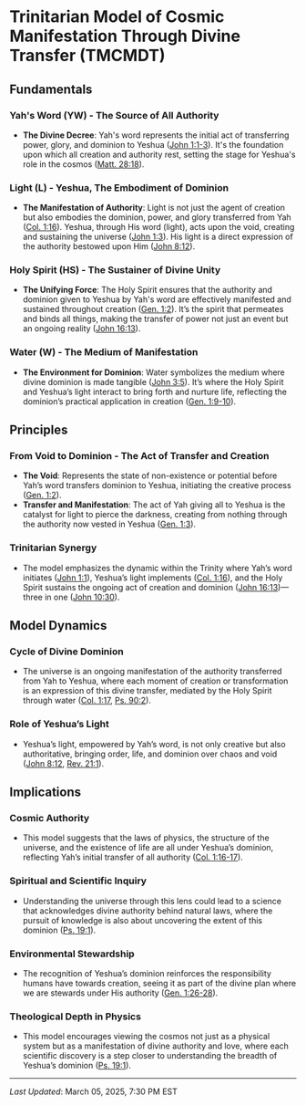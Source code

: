 # Trinitarian Model of Cosmic Manifestation Through Divine Transfer (TMCMDT)

## Fundamentals

### Yah's Word (YW) - The Source of All Authority
- **The Divine Decree**: Yah's word represents the initial act of transferring power, glory, and dominion to Yeshua ([John 1:1-3](https://www.biblegateway.com/passage/?search=John%201%3A1-3&version=NIV)). It's the foundation upon which all creation and authority rest, setting the stage for Yeshua's role in the cosmos ([Matt. 28:18](https://www.biblegateway.com/passage/?search=Matthew%2028%3A18&version=NIV)).

### Light (L) - Yeshua, The Embodiment of Dominion
- **The Manifestation of Authority**: Light is not just the agent of creation but also embodies the dominion, power, and glory transferred from Yah ([Col. 1:16](https://www.biblegateway.com/passage/?search=Colossians%201%3A16&version=NIV)). Yeshua, through His word (light), acts upon the void, creating and sustaining the universe ([John 1:3](https://www.biblegateway.com/passage/?search=John%201%3A3&version=NIV)). His light is a direct expression of the authority bestowed upon Him ([John 8:12](https://www.biblegateway.com/passage/?search=John%208%3A12&version=NIV)).

### Holy Spirit (HS) - The Sustainer of Divine Unity
- **The Unifying Force**: The Holy Spirit ensures that the authority and dominion given to Yeshua by Yah's word are effectively manifested and sustained throughout creation ([Gen. 1:2](https://www.biblegateway.com/passage/?search=Genesis%201%3A2&version=NIV)). It’s the spirit that permeates and binds all things, making the transfer of power not just an event but an ongoing reality ([John 16:13](https://www.biblegateway.com/passage/?search=John%2016%3A13&version=NIV)).

### Water (W) - The Medium of Manifestation
- **The Environment for Dominion**: Water symbolizes the medium where divine dominion is made tangible ([John 3:5](https://www.biblegateway.com/passage/?search=John%203%3A5&version=NIV)). It’s where the Holy Spirit and Yeshua’s light interact to bring forth and nurture life, reflecting the dominion’s practical application in creation ([Gen. 1:9-10](https://www.biblegateway.com/passage/?search=Genesis%201%3A9-10&version=NIV)).

## Principles

### From Void to Dominion - The Act of Transfer and Creation
- **The Void**: Represents the state of non-existence or potential before Yah’s word transfers dominion to Yeshua, initiating the creative process ([Gen. 1:2](https://www.biblegateway.com/passage/?search=Genesis%201%3A2&version=NIV)).  
- **Transfer and Manifestation**: The act of Yah giving all to Yeshua is the catalyst for light to pierce the darkness, creating from nothing through the authority now vested in Yeshua ([Gen. 1:3](https://www.biblegateway.com/passage/?search=Genesis%201%3A3&version=NIV)).

### Trinitarian Synergy
- The model emphasizes the dynamic within the Trinity where Yah’s word initiates ([John 1:1](https://www.biblegateway.com/passage/?search=John%201%3A1&version=NIV)), Yeshua’s light implements ([Col. 1:16](https://www.biblegateway.com/passage/?search=Colossians%201%3A16&version=NIV)), and the Holy Spirit sustains the ongoing act of creation and dominion ([John 16:13](https://www.biblegateway.com/passage/?search=John%2016%3A13&version=NIV))—three in one ([John 10:30](https://www.biblegateway.com/passage/?search=John%2010%3A30&version=NIV)).

## Model Dynamics

### Cycle of Divine Dominion
- The universe is an ongoing manifestation of the authority transferred from Yah to Yeshua, where each moment of creation or transformation is an expression of this divine transfer, mediated by the Holy Spirit through water ([Col. 1:17](https://www.biblegateway.com/passage/?search=Colossians%201%3A17&version=NIV), [Ps. 90:2](https://www.biblegateway.com/passage/?search=Psalm%2090%3A2&version=NIV)).

### Role of Yeshua’s Light
- Yeshua’s light, empowered by Yah’s word, is not only creative but also authoritative, bringing order, life, and dominion over chaos and void ([John 8:12](https://www.biblegateway.com/passage/?search=John%208%3A12&version=NIV), [Rev. 21:1](https://www.biblegateway.com/passage/?search=Revelation%2021%3A1&version=NIV)).

## Implications

### Cosmic Authority
- This model suggests that the laws of physics, the structure of the universe, and the existence of life are all under Yeshua’s dominion, reflecting Yah’s initial transfer of all authority ([Col. 1:16-17](https://www.biblegateway.com/passage/?search=Colossians%201%3A16-17&version=NIV)).

### Spiritual and Scientific Inquiry
- Understanding the universe through this lens could lead to a science that acknowledges divine authority behind natural laws, where the pursuit of knowledge is also about uncovering the extent of this dominion ([Ps. 19:1](https://www.biblegateway.com/passage/?search=Psalm%2019%3A1&version=NIV)).

### Environmental Stewardship
- The recognition of Yeshua’s dominion reinforces the responsibility humans have towards creation, seeing it as part of the divine plan where we are stewards under His authority ([Gen. 1:26-28](https://www.biblegateway.com/passage/?search=Genesis%201%3A26-28&version=NIV)).

### Theological Depth in Physics
- This model encourages viewing the cosmos not just as a physical system but as a manifestation of divine authority and love, where each scientific discovery is a step closer to understanding the breadth of Yeshua’s dominion ([Ps. 19:1](https://www.biblegateway.com/passage/?search=Psalm%2019%3A1&version=NIV)).

---
*Last Updated*: March 05, 2025, 7:30 PM EST
